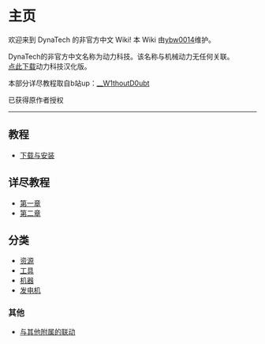 # 主页

欢迎来到 DynaTech 的非官方中文 Wiki! 本 Wiki 由[ybw0014](https://github.com/ybw0014)维护。

DynaTech的非官方中文名称为动力科技。该名称与机械动力无任何关联。  
[点此下载](/Install#DynaTech)动力科技汉化版。

本部分详尽教程取自b站up：[__W1thoutD0ubt](https://space.bilibili.com/88179140)

已获得原作者授权

----

## 教程

- [下载与安装](/Install#DynaTech)

## 详尽教程

- [第一章](./Page1)
- [第二章](./Page2)

## 分类

- [资源](./Resources)
- [工具](./Tools)
- [机器](./Machines)
- [发电机](./Generators)

### 其他

- [与其他附属的联动](./Integrations)
